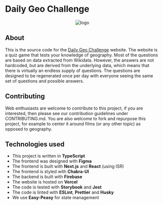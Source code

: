 # Daily Geo Challenge

<div style="text-align: center; width: 100%"><img src="https://i.imgur.com/K4yGKVT.png" alt="logo"></div>

## About

This is the source code for the [Daily Geo Challenge](www.daily-geo.com) website. The website is a quiz game that tests your knowledge of geography. Most of the questions are based on data extracted from Wikidata. However, the answers are not hardcoded, but are derived from the underlying data, which means that there is virtually an endless supply of questions. The questions are designed to be regenerated once per day with everyone seeing the same set of questions and possible answers.

## Contributing

Web enthusiasts are welcome to contribute to this project, if you are interested, then please see our contribution guidelines under CONTRIBUTING.md. You are also welcome to fork and repurpose this project, for example to center it around films (or any other topic) as opposed to geography.

## Technologies used

- This project is written in **TypeScript**
- The frontend was designed with **Figma**
- The frontend is built with **Next.js** and **React** (using ISR)
- The frontend is styled with **Chakra-UI**
- The backend is built with **Firebase**
- The website is hosted on **Vercel**
- The code is tested with **Storybook** and **Jest**
- The code is linted with **ESLint**, **Prettier** and **Husky**
- We use **Easy-Peasy** for state management


